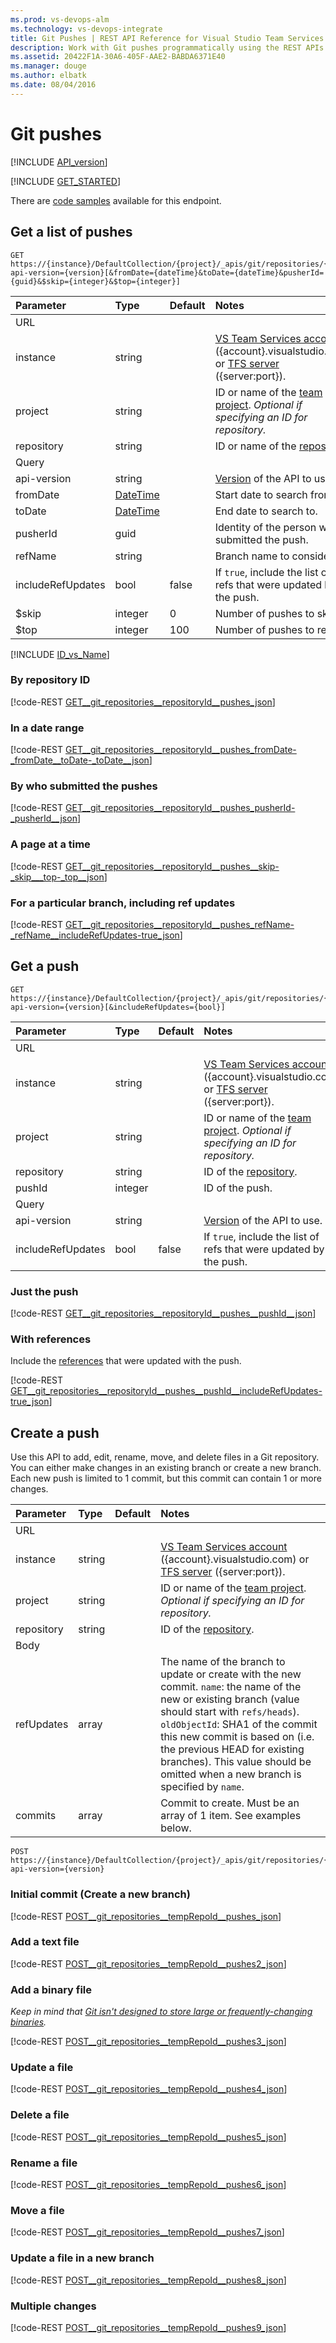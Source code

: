 ```yaml
---
ms.prod: vs-devops-alm
ms.technology: vs-devops-integrate
title: Git Pushes | REST API Reference for Visual Studio Team Services and Team Foundation Server
description: Work with Git pushes programmatically using the REST APIs for Visual Studio Team Services and Team Foundation Server.
ms.assetid: 20422F1A-30A6-405F-AAE2-BABDA6371E40
ms.manager: douge
ms.author: elbatk
ms.date: 08/04/2016
---
```


# Git pushes
[!INCLUDE [API_version](../_data/version.md)]

[!INCLUDE [GET_STARTED](../_data/get-started.md)]

There are [code samples](https://github.com/Microsoft/vsts-dotnet-samples/blob/master/Microsoft.TeamServices.Samples.Client/Git/PushesSample.cs) available for this endpoint.


## Get a list of pushes

```no-highlight
GET https://{instance}/DefaultCollection/{project}/_apis/git/repositories/{repository}/pushes?api-version={version}[&fromDate={dateTime}&toDate={dateTime}&pusherId={guid}&$skip={integer}&$top={integer}]
```

| Parameter  | Type     | Default | Notes
|:-----------|:---------|:--------|:----------------------------------------------------------------------------------------------------------------------------
| URL
| instance   | string   |         | [VS Team Services account](/integrate/get-started/rest/basics.md#vs-team-services) ({account}.visualstudio.com) or [TFS server](/integrate/get-started/rest/basics.md#tfs) ({server:port}).
| project    | string   |         | ID or name of the [team project](../tfs/projects.md). *Optional if specifying an ID for repository.*
| repository | string   |         | ID or name of the [repository](./repositories.md).
| Query
| api-version| string   |         | [Version](../../get-started/rest/basics.md#versions) of the API to use.
| fromDate   | [DateTime](http://msdn.microsoft.com/en-us/library/az4se3k1.aspx) |         | Start date to search from.
| toDate     | [DateTime](http://msdn.microsoft.com/en-us/library/az4se3k1.aspx) |         | End date to search to.
| pusherId   | guid     |         | Identity of the person who submitted the push.
| refName    | string   |         | Branch name to consider.
| includeRefUpdates| bool	| false		| If `true`, include the list of refs that were updated by the push.
| $skip      | integer  | 0       | Number of pushes to skip.
| $top       | integer  | 100     | Number of pushes to return.

[!INCLUDE [ID_vs_Name](_data/id_or_name.md)]

### By repository ID

[!code-REST [GET__git_repositories__repositoryId__pushes_json](./_data/pushes/GET__git_repositories__repositoryId__pushes.json)]

### In a date range

[!code-REST [GET__git_repositories__repositoryId__pushes_fromDate-_fromDate__toDate-_toDate__json](./_data/pushes/GET__git_repositories__repositoryId__pushes_fromDate-_fromDate__toDate-_toDate_.json)]

### By who submitted the pushes

[!code-REST [GET__git_repositories__repositoryId__pushes_pusherId-_pusherId__json](./_data/pushes/GET__git_repositories__repositoryId__pushes_pusherId-_pusherId_.json)]

### A page at a time

[!code-REST [GET__git_repositories__repositoryId__pushes__skip-_skip___top-_top__json](./_data/pushes/GET__git_repositories__repositoryId__pushes__skip-_skip___top-_top_.json)]

### For a particular branch, including ref updates

[!code-REST [GET__git_repositories__repositoryId__pushes_refName-_refName__includeRefUpdates-true_json](./_data/pushes/GET__git_repositories__repositoryId__pushes_refName-_refName__includeRefUpdates-true.json)]


## Get a push

```
GET https://{instance}/DefaultCollection/{project}/_apis/git/repositories/{repository}/pushes/{pushId}?api-version={version}[&includeRefUpdates={bool}]
```

| Parameter         | Type     | Default | Notes
|:------------------|:---------|:--------|:-----------------------------------------------------------------------------------------------------------------------------------------
| URL
| instance          | string   |         | [VS Team Services account](/integrate/get-started/rest/basics.md#vs-team-services) ({account}.visualstudio.com) or [TFS server](/integrate/get-started/rest/basics.md#tfs) ({server:port}).
| project           | string   |         | ID or name of the [team project](../tfs/projects.md). *Optional if specifying an ID for repository.*
| repository        | string   |         | ID of the [repository](./repositories.md).
| pushId            | integer  |         | ID of the push.
| Query
| api-version       | string   |         | [Version](../../get-started/rest/basics.md#versions) of the API to use.
| includeRefUpdates | bool     | false   | If `true`, include the list of refs that were updated by the push.

### Just the push

[!code-REST [GET__git_repositories__repositoryId__pushes__pushId__json](./_data/pushes/GET__git_repositories__repositoryId__pushes__pushId_.json)]

### With references
<a name="withreferences" />

Include the [references](./refs.md) that were updated with the push.

[!code-REST [GET__git_repositories__repositoryId__pushes__pushId__includeRefUpdates-true_json](./_data/pushes/GET__git_repositories__repositoryId__pushes__pushId__includeRefUpdates-true.json)]

## Create a push

Use this API to add, edit, rename, move, and delete files in a Git repository.
You can either make changes in an existing branch or create a new branch.
Each new push is limited to 1 commit, but this commit can contain 1 or more changes.

| Parameter         | Type     | Default | Notes
|:------------------|:---------|:--------|:-----------------------------------------------------------------------------------------------------------------------------------------
| URL
| instance          | string   |         | [VS Team Services account](/integrate/get-started/rest/basics.md#vs-team-services) ({account}.visualstudio.com) or [TFS server](/integrate/get-started/rest/basics.md#tfs) ({server:port}).
| project           | string   |         | ID or name of the [team project](../tfs/projects.md). *Optional if specifying an ID for repository.*
| repository        | string   |         | ID of the [repository](./repositories.md).
| Body
| refUpdates        | array    |         | The name of the branch to update or create with the new commit. ```name```: the name of the new or existing branch (value should start with ```refs/heads```). ```oldObjectId```: SHA1 of the commit this new commit is based on (i.e. the previous HEAD for existing branches). This value should be omitted when a new branch is specified by ```name```. 
| commits           | array    |         | Commit to create. Must be an array of 1 item. See examples below.

```no-highlight
POST https://{instance}/DefaultCollection/{project}/_apis/git/repositories/{repository}/pushes?api-version={version}
```

### Initial commit (Create a new branch)

[!code-REST [POST__git_repositories__tempRepoId__pushes_json](./_data/pushes/POST__git_repositories__tempRepoId__pushes.json)]

### Add a text file

[!code-REST [POST__git_repositories__tempRepoId__pushes2_json](./_data/pushes/POST__git_repositories__tempRepoId__pushes2.json)]

### Add a binary file

*Keep in mind that [Git isn't designed to store large or frequently-changing binaries](https://visualstudio.com/docs/git/manage-large-files).*

[!code-REST [POST__git_repositories__tempRepoId__pushes3_json](./_data/pushes/POST__git_repositories__tempRepoId__pushes3.json)]

### Update a file

[!code-REST [POST__git_repositories__tempRepoId__pushes4_json](./_data/pushes/POST__git_repositories__tempRepoId__pushes4.json)]

### Delete a file

[!code-REST [POST__git_repositories__tempRepoId__pushes5_json](./_data/pushes/POST__git_repositories__tempRepoId__pushes5.json)]

### Rename a file

[!code-REST [POST__git_repositories__tempRepoId__pushes6_json](./_data/pushes/POST__git_repositories__tempRepoId__pushes6.json)]

### Move a file

[!code-REST [POST__git_repositories__tempRepoId__pushes7_json](./_data/pushes/POST__git_repositories__tempRepoId__pushes7.json)]

### Update a file in a new branch

[!code-REST [POST__git_repositories__tempRepoId__pushes8_json](./_data/pushes/POST__git_repositories__tempRepoId__pushes8.json)]


### Multiple changes

[!code-REST [POST__git_repositories__tempRepoId__pushes9_json](./_data/pushes/POST__git_repositories__tempRepoId__pushes9.json)]

